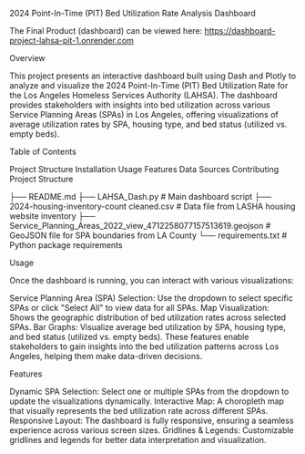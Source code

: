 2024 Point-In-Time (PIT) Bed Utilization Rate Analysis Dashboard

The Final Product (dashboard) can be viewed here: https://dashboard-project-lahsa-pit-1.onrender.com


Overview

This project presents an interactive dashboard built using Dash and Plotly to analyze and visualize the 2024 Point-In-Time (PIT) Bed Utilization Rate for the Los Angeles Homeless Services Authority (LAHSA). The dashboard provides stakeholders with insights into bed utilization across various Service Planning Areas (SPAs) in Los Angeles, offering visualizations of average utilization rates by SPA, housing type, and bed status (utilized vs. empty beds).

Table of Contents

Project Structure
Installation
Usage
Features
Data Sources
Contributing
Project Structure

├── README.md
├── LAHSA_Dash.py # Main dashboard script
├── 2024-housing-inventory-count cleaned.csv # Data file from LASHA housing website inventory
├── Service_Planning_Areas_2022_view_4712258077157513619.geojson # GeoJSON file for SPA boundaries from LA County
└── requirements.txt # Python package requirements

Usage

Once the dashboard is running, you can interact with various visualizations:

Service Planning Area (SPA) Selection: Use the dropdown to select specific SPAs or click "Select All" to view data for all SPAs.
Map Visualization: Shows the geographic distribution of bed utilization rates across selected SPAs.
Bar Graphs: Visualize average bed utilization by SPA, housing type, and bed status (utilized vs. empty beds).
These features enable stakeholders to gain insights into the bed utilization patterns across Los Angeles, helping them make data-driven decisions.

Features

Dynamic SPA Selection: Select one or multiple SPAs from the dropdown to update the visualizations dynamically.
Interactive Map: A choropleth map that visually represents the bed utilization rate across different SPAs.
Responsive Layout: The dashboard is fully responsive, ensuring a seamless experience across various screen sizes.
Gridlines & Legends: Customizable gridlines and legends for better data interpretation and visualization.
